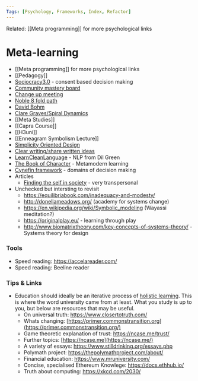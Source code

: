 ```yaml
---
Tags: [Psychology, Frameworks, Index, Refactor]
---
```

Related: [[Meta programming]] for more psychological links

# Meta-learning
- [[Meta programming]] for more psychological links
- [[Pedagogy]]
- [Sociocracy3.0](https://patterns.sociocracy30.org/pattern-index.html) - consent based decision making
- [Community mastery board](https://drive.google.com/file/d/0BxX8hMn15JGNQUVHa2pkeWhvRWM/view)
- [Change up meeting](https://omnicommons.org/wiki/Change_Up_Meeting)
- [Noble 8 fold path](https://en.wikipedia.org/wiki/Noble_Eightfold_Path)
- [David Bohm](https://www.infinitepotential.com/)
- [Clare Graves/Spiral Dynamics](https://en.wikipedia.org/wiki/Clare_W._Graves)
- [[Meta Studies]]
- [[Capra Course]]
- [[H3uni]]
- [[Enneagram Symbolism Lecture]]
- [Simplicity Oriented Design](http://hintjens.com/blog:19)
- [Clear writing/share written ideas](https://pulseasync.com/operators/share-written-ideas/)
- [LearnCleanLanguage](https://learncleanlanguage.com/) - NLP from Dil Green
- [The Book of Character](https://word.substack.com/p/book-of-you-activity) - Metamodern learning
- [Cynefin framework](https://en.wikipedia.org/wiki/Cynefin_framework) - domains of decision making
- Articles
    - [Finding the self in society](https://cognitiontoday.com/2020/07/self-construal-theory-social-psychology-finding-the-self-in-society/) - very transpersonal
- Unchecked but intersting to revisit
    - https://equilibriabook.com/inadequacy-and-modesty/
    - http://donellameadows.org/ (academy for systems change)
    - https://en.wikipedia.org/wiki/Symbolic_modeling (Wayassi meditation?)
    - https://originalplay.eu/ - learning through play
    - http://www.biomatrixtheory.com/key-concepts-of-systems-theory/ - Systems theory for design
### Tools
- Speed reading: https://accelareader.com/
- Speed reading: Beeline reader

### Tips & Links
- Education should ideally be an iterative process of [holistic learning](https://www.youtube.com/watch?v=wS7CZIJVxFY). This is where the word university came from at least. What you study is up to you, but below are resources that may be useful.
    - On universal truth: https://www.closertotruth.com/
    - Whats changing: [https://primer.commonstransition.org](https://primer.commonstransition.org/)
    - Game theoretic explanation of trust: https://ncase.me/trust/
    - Further topics: [https://ncase.me](https://ncase.me/)
    - A variety of essays: https://www.stilldrinking.org/essays.php
    - Polymath project: https://thepolymathproject.com/about/
    - Financial education: https://www.mruniversity.com/
    - Concise, specialised Ethereum Knowlege: https://docs.ethhub.io/
    - Truth about computing: https://xkcd.com/2030/
